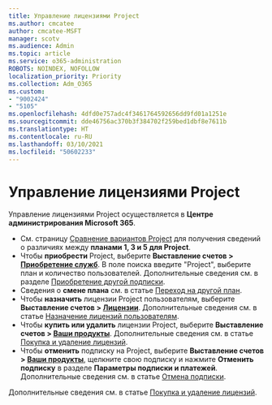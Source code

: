```yaml
---
title: Управление лицензиями Project
ms.author: cmcatee
author: cmcatee-MSFT
manager: scotv
ms.audience: Admin
ms.topic: article
ms.service: o365-administration
ROBOTS: NOINDEX, NOFOLLOW
localization_priority: Priority
ms.collection: Adm_O365
ms.custom:
- "9002424"
- "5105"
ms.openlocfilehash: 4dfd0e757adc4f3461764592656dd9fd01a1251e
ms.sourcegitcommit: dde46756ac370b3f384702f259bed1dbf8e7611b
ms.translationtype: HT
ms.contentlocale: ru-RU
ms.lasthandoff: 03/10/2021
ms.locfileid: "50602233"
---
```

# <a name="project-license-management"></a>Управление лицензиями Project

Управление лицензиями Project осуществляется в **Центре администрирования Microsoft 365**.

- См. страницу [Сравнение вариантов Project](https://www.microsoft.com/microsoft-365/project/compare-microsoft-project-management-software) для получения сведений о различиях между **планами 1, 3 и 5 для Project**.
- Чтобы **приобрести** Project, выберите **Выставление счетов > [Приобретение служб](https://go.microsoft.com/fwlink/p/?linkid=868433)**. В поле поиска введите "Project", выберите план и количество пользователей. Дополнительные сведения см. в разделе [Приобретение другой подписки](https://docs.microsoft.com/microsoft-365/commerce/try-or-buy-microsoft-365#buy-a-different-subscription).
- Сведения о **смене плана** см. в статье [Переход на другой план](https://docs.microsoft.com/microsoft-365/commerce/subscriptions/upgrade-to-different-plan).
- Чтобы **назначить** лицензии Project пользователям, выберите **Выставление счетов > [Лицензии](https://go.microsoft.com/fwlink/p/?linkid=842264)**. Дополнительные сведения см. в статье [Назначение лицензий пользователям](https://docs.microsoft.com/microsoft-365/admin/manage/assign-licenses-to-users).
- Чтобы **купить или удалить** лицензии Project, выберите **Выставление счетов > [Ваши продукты](https://go.microsoft.com/fwlink/p/?linkid=842054)**. Дополнительные сведения см. в статье [Покупка и удаление лицензий](https://docs.microsoft.com/microsoft-365/commerce/licenses/buy-licenses#add-or-remove-licenses-for-your-business-subscription).
- Чтобы **отменить** подписку на Project, выберите **Выставление счетов > [Ваши продукты](https://go.microsoft.com/fwlink/p/?linkid=842054)**, щелкните свою подписку и нажмите **Отменить подписку** в разделе **Параметры подписки и платежей**. Дополнительные сведения см. в статье [Отмена подписки](https://docs.microsoft.com/microsoft-365/commerce/subscriptions/cancel-your-subscription).

Дополнительные сведения см. в статье [Покупка и удаление лицензий](https://docs.microsoft.com/microsoft-365/commerce/licenses/buy-licenses).